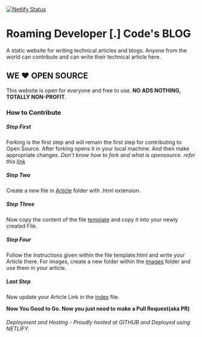 [![Netlify Status](https://api.netlify.com/api/v1/badges/d4f71362-4962-435c-a89b-b713226c1976/deploy-status)](https://app.netlify.com/sites/epic-einstein-8e8678/deploys)

#  Roaming Developer [.] Code's BLOG

A static website for writing technical articles and blogs. Anyone from the world can contribute and can write their technical article here.

## WE ❤️ OPEN SOURCE

This website is open for everyone and free to use. __NO ADS NOTHING, TOTALLY NON-PROFIT__.

### How to Contribute

##### Step First

Forking is the first step and will remain the first step for contributing to Open Source. After forking opens it in your local machine. And then make appropriate changes.
_Don't know how to fork and what is opensource. refer this [link](https://guides.github.com/introduction/git-handbook/)_

##### Step Two

Create a new file in [Article](./Article) folder with .html extension.

##### Step Three

Now copy the content of the file [template](./template_for_article/template.html) and copy it into your newly created File.

##### Step Four

Follow the instructions given within the file template.html and write your Article there.
For images, create a new folder within the [images](./images) folder and use them in your article.

##### Last Step

Now update your Article Link in the [index](./index.html) file.


__Now You Good to Go. Now you just need to make a Pull Request(aka PR)__

###### Deployment and Hosting - Proudly hosted at GITHUB and Deployed using NETLIFY.
